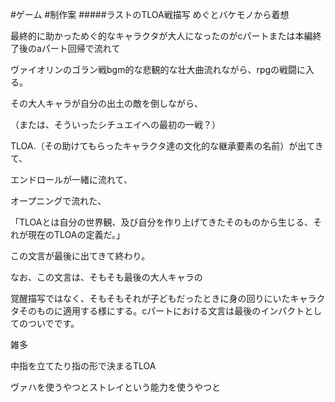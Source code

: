  #ゲーム #制作案 
#####ラストのTLOA戦描写
めぐとバケモノから着想

最終的に助かっためぐ的なキャラクタが大人になったのがcパートまたは本編終了後のaパート回帰で流れて

ヴァイオリンのゴラン戦bgm的な悲観的な壮大曲流れながら、rpgの戦闘に入る。

その大人キャラが自分の出土の敵を倒しながら、

（または、そういったシチュエイへの最初の一戦？）

TLOA.（その助けてもらったキャラクタ達の文化的な継承要素の名前）が出てきて、

エンドロールが一緒に流れて、

オープニングで流れた、

「TLOAとは自分の世界観、及び自分を作り上げてきたそのものから生じる、それが現在のTLOAの定義だ。」

この文言が最後に出てきて終わり。

  

なお、この文言は、そもそも最後の大人キャラの

覚醒描写ではなく、そもそもそれが子どもだったときに身の回りにいたキャラクタそのものに適用する様にする。cパートにおける文言は最後のインパクトとしてのついでです。

  

雑多

中指を立てたり指の形で決まるTLOA

ヴァハを使うやつとストレイという能力を使うやつと